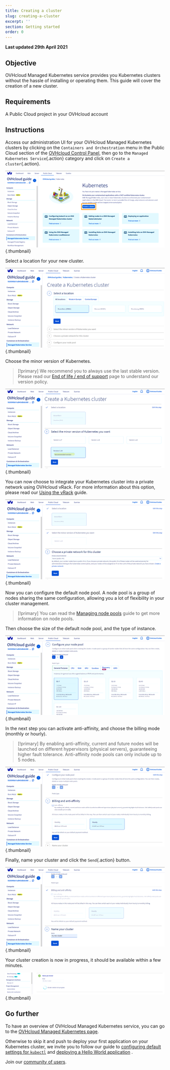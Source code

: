 ```yaml
---
title: Creating a cluster
slug: creating-a-cluster
excerpt: ''
section: Getting started
order: 0
---
```


**Last updated 29th April 2021**

## Objective

OVHcloud Managed Kubernetes service provides you Kubernetes clusters without the hassle of installing or operating them. This guide will cover the creation of a new cluster.

## Requirements

A Public Cloud project in your OVHcloud account

## Instructions

Access our administration UI for your OVHcloud Managed Kubernetes clusters by clicking on the `Containers and Orchestration` menu in the Public Cloud section of the [OVHcloud Control Panel](https://www.ovh.com/auth/?action=gotomanager&from=https://www.ovh.co.uk/&ovhSubsidiary=GB), then go to the `Managed Kubernetes Service`{.action} category and click on `Create a cluster`{.action}.

![Create a cluster](images/creating-a-cluster-01.png){.thumbnail}

Select a location for your new cluster.

![Select a location](images/creating-a-cluster-02.png){.thumbnail}

Choose the minor version of Kubernetes. 

> [!primary]
> We recommend you to always use the last stable version. 
> Please read our [End of life / end of support](../eos-eol-policies/) page to understand our version policy.

![Choose the minor version of Kubernetes](images/creating-a-cluster-03.png){.thumbnail}

You can now choose to integrate your Kubernetes cluster into a private network using OVHcloud vRack. For more information about this option, please read our [Using the vRack](../using_vrack/) guide.

![Choose a private network for this cluster](images/creating-a-cluster-04.png){.thumbnail}

Now you can configure the default node pool. A node pool is a group of nodes sharing the same configuration, allowing you a lot of flexibility in your cluster management. 

> [!primary]
> You can read the [Managing node pools](../managing-nodes/) guide to get more information on node pools.

Then choose the size of the default node pool, and the type of instance.

![Choose the size of the default node pool, and the type of instance](images/creating-a-cluster-05.png){.thumbnail}

In the next step you can activate anti-affinity, and choose the billing mode (monthly or hourly).

> [!primary]
> By enabling anti-affinity, current and future nodes will be launched on different hypervisors (physical servers), guaranteeing higher fault tolerance. Anti-affinity node pools can only include up to 5 nodes.

![Choose the billing mode](images/creating-a-cluster-06.png){.thumbnail}

Finally, name your cluster and click the `Send`{.action} button.

![Name your cluster](images/creating-a-cluster-07.png){.thumbnail}

Your cluster creation is now in progress, it should be available within a few minutes.

![Name your cluster](images/creating-a-cluster-08.png){.thumbnail}

## Go further

To have an overview of OVHcloud Managed Kubernetes service, you can go to the [OVHcloud Managed Kubernetes page](https://www.ovhcloud.com/en-gb/public-cloud/kubernetes/).

Otherwise to skip it and push to deploy your first application on your Kubernetes cluster, we invite you to follow our guide to [configuring default settings for `kubectl`](../configuring-kubectl/) and [deploying a Hello World application](../deploying-hello-world/) .

Join our [community of users](https://community.ovh.com/en/).
